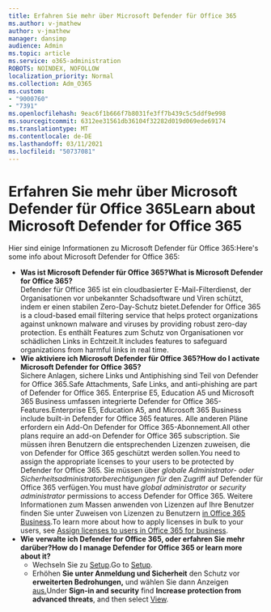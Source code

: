 ```yaml
---
title: Erfahren Sie mehr über Microsoft Defender für Office 365
ms.author: v-jmathew
author: v-jmathew
manager: dansimp
audience: Admin
ms.topic: article
ms.service: o365-administration
ROBOTS: NOINDEX, NOFOLLOW
localization_priority: Normal
ms.collection: Adm_O365
ms.custom:
- "9000760"
- "7391"
ms.openlocfilehash: 9eac6f1b666f7b8031fe3ff7b439c5c5ddf9e998
ms.sourcegitcommit: 6312ee31561db36104f32282d019d069ede69174
ms.translationtype: MT
ms.contentlocale: de-DE
ms.lasthandoff: 03/11/2021
ms.locfileid: "50737081"
---
```

# <a name="learn-about-microsoft-defender-for-office-365"></a><span data-ttu-id="78da3-102">Erfahren Sie mehr über Microsoft Defender für Office 365</span><span class="sxs-lookup"><span data-stu-id="78da3-102">Learn about Microsoft Defender for Office 365</span></span>

<span data-ttu-id="78da3-103">Hier sind einige Informationen zu Microsoft Defender für Office 365:</span><span class="sxs-lookup"><span data-stu-id="78da3-103">Here's some info about Microsoft Defender for Office 365:</span></span>

- <span data-ttu-id="78da3-104">**Was ist Microsoft Defender für Office 365?**</span><span class="sxs-lookup"><span data-stu-id="78da3-104">**What is Microsoft Defender for Office 365?**</span></span>  
    <span data-ttu-id="78da3-105">Defender für Office 365 ist ein cloudbasierter E-Mail-Filterdienst, der Organisationen vor unbekannter Schadsoftware und Viren schützt, indem er einen stabilen Zero-Day-Schutz bietet.</span><span class="sxs-lookup"><span data-stu-id="78da3-105">Defender for Office 365 is a cloud-based email filtering service that helps protect organizations against unknown malware and viruses by providing robust zero-day protection.</span></span> <span data-ttu-id="78da3-106">Es enthält Features zum Schutz von Organisationen vor schädlichen Links in Echtzeit.</span><span class="sxs-lookup"><span data-stu-id="78da3-106">It includes features to safeguard organizations from harmful links in real time.</span></span>
- <span data-ttu-id="78da3-107">**Wie aktiviere ich Microsoft Defender für Office 365?**</span><span class="sxs-lookup"><span data-stu-id="78da3-107">**How do I activate Microsoft Defender for Office 365?**</span></span>  
    <span data-ttu-id="78da3-108">Sichere Anlagen, sichere Links und Antiphishing sind Teil von Defender for Office 365.</span><span class="sxs-lookup"><span data-stu-id="78da3-108">Safe Attachments, Safe Links, and anti-phishing are part of Defender for Office 365.</span></span> <span data-ttu-id="78da3-109">Enterprise E5, Education A5 und Microsoft 365 Business umfassen integrierte Defender for Office 365-Features.</span><span class="sxs-lookup"><span data-stu-id="78da3-109">Enterprise E5, Education A5, and Microsoft 365 Business include built-in Defender for Office 365 features.</span></span> <span data-ttu-id="78da3-110">Alle anderen Pläne erfordern ein Add-On Defender for Office 365-Abonnement.</span><span class="sxs-lookup"><span data-stu-id="78da3-110">All other plans require an add-on Defender for Office 365 subscription.</span></span> <span data-ttu-id="78da3-111">Sie müssen ihren Benutzern die entsprechenden Lizenzen zuweisen, die von Defender for Office 365 geschützt werden sollen.</span><span class="sxs-lookup"><span data-stu-id="78da3-111">You need to assign the appropriate licenses to your users to be protected by Defender for Office 365.</span></span> <span data-ttu-id="78da3-112">Sie müssen über *globale Administrator- oder* *Sicherheitsadministratorberechtigungen für* den Zugriff auf Defender für Office 365 verfügen.</span><span class="sxs-lookup"><span data-stu-id="78da3-112">You must have *global administrator* or *security administrator* permissions to access Defender for Office 365.</span></span> <span data-ttu-id="78da3-113">Weitere Informationen zum Massen anwenden von Lizenzen auf Ihre Benutzer finden Sie unter Zuweisen von Lizenzen zu Benutzern [in Office 365 Business](https://go.microsoft.com/fwlink/?linkid=2093435).</span><span class="sxs-lookup"><span data-stu-id="78da3-113">To learn more about how to apply licenses in bulk to your users, see [Assign licenses to users in Office 365 for business](https://go.microsoft.com/fwlink/?linkid=2093435).</span></span>
- <span data-ttu-id="78da3-114">**Wie verwalte ich Defender for Office 365, oder erfahren Sie mehr darüber?**</span><span class="sxs-lookup"><span data-stu-id="78da3-114">**How do I manage Defender for Office 365 or learn more about it?**</span></span>  
  - <span data-ttu-id="78da3-115">Wechseln Sie zu [Setup](https://go.microsoft.com/fwlink/p/?linkid=2075721).</span><span class="sxs-lookup"><span data-stu-id="78da3-115">Go to [Setup](https://go.microsoft.com/fwlink/p/?linkid=2075721).</span></span>  
  - <span data-ttu-id="78da3-116">Erhöhen **Sie unter Anmeldung und Sicherheit** den Schutz vor **erweiterten Bedrohungen,** und wählen Sie dann Anzeigen [aus.](https://go.microsoft.com/fwlink/?linkid=2109302)</span><span class="sxs-lookup"><span data-stu-id="78da3-116">Under **Sign-in and security** find **Increase protection from advanced threats**, and then select [View](https://go.microsoft.com/fwlink/?linkid=2109302).</span></span>
